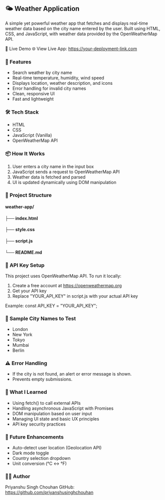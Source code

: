 ## 🌤️ Weather Application

A simple yet powerful weather app that fetches and displays real-time weather data based on the city name entered by the user. Built using HTML, CSS, and JavaScript, with weather data provided by the OpenWeatherMap API.

🔗 Live Demo
🌐 View Live App: https://your-deployment-link.com


### 🚀 Features
- Search weather by city name
- Real-time temperature, humidity, wind speed
- Displays location, weather description, and icons
- Error handling for invalid city names
- Clean, responsive UI 
- Fast and lightweight

### 🛠️ Tech Stack
- HTML
- CSS
- JavaScript (Vanilla)
- OpenWeatherMap API

### 📦 How It Works
1. User enters a city name in the input box
2. JavaScript sends a request to OpenWeatherMap API
3. Weather data is fetched and parsed
4. UI is updated dynamically using DOM manipulation

### 📁 Project Structure

#### weather-app/
#### ├── index.html
#### ├── style.css
#### ├── script.js
#### └── README.md

### 🔑 API Key Setup
This project uses OpenWeatherMap API. To run it locally:
1. Create a free account at https://openweathermap.org
2. Get your API key
3. Replace "YOUR_API_KEY" in script.js with your actual API key

Example:
const API_KEY = "YOUR_API_KEY";

### 🧪 Sample City Names to Test
- London
- New York
- Tokyo
- Mumbai
- Berlin

### ⚠️ Error Handling
- If the city is not found, an alert or error message is shown.
- Prevents empty submissions.

### 🧠 What I Learned
- Using fetch() to call external APIs
- Handling asynchronous JavaScript with Promises
- DOM manipulation based on user input
- Managing UI state and basic UX principles
- API key security practices

### 🔮 Future Enhancements
- Auto-detect user location (Geolocation API)
- Dark mode toggle
- Country selection dropdown
- Unit conversion (°C ↔ °F)

### 🙋‍♂️ Author
Priyanshu Singh Chouhan
GitHub: https://github.com/priyanshusinghchouhan
